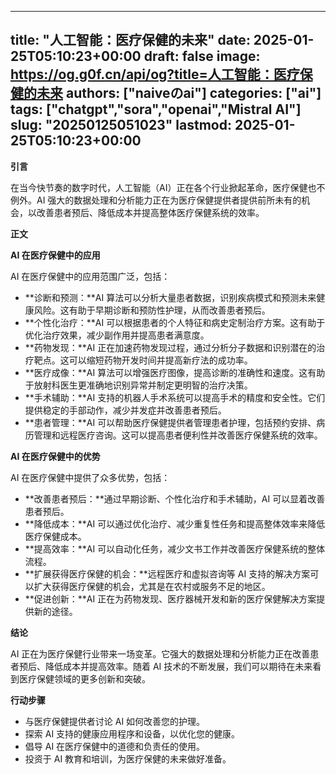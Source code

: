 
---
title: "人工智能：医疗保健的未来"
date: 2025-01-25T05:10:23+00:00
draft: false
image: https://og.g0f.cn/api/og?title=人工智能：医疗保健的未来
authors: ["naiveのai"]
categories: ["ai"]
tags: ["chatgpt","sora","openai","Mistral AI"]
slug: "20250125051023"
lastmod: 2025-01-25T05:10:23+00:00
---
**引言**

在当今快节奏的数字时代，人工智能（AI）正在各个行业掀起革命，医疗保健也不例外。AI 强大的数据处理和分析能力正在为医疗保健提供者提供前所未有的机会，以改善患者预后、降低成本并提高整体医疗保健系统的效率。

**正文**

**AI 在医疗保健中的应用**

AI 在医疗保健中的应用范围广泛，包括：

* **诊断和预测：**AI 算法可以分析大量患者数据，识别疾病模式和预测未来健康风险。这有助于早期诊断和预防性护理，从而改善患者预后。
* **个性化治疗：**AI 可以根据患者的个人特征和病史定制治疗方案。这有助于优化治疗效果，减少副作用并提高患者满意度。
* **药物发现：**AI 正在加速药物发现过程，通过分析分子数据和识别潜在的治疗靶点。这可以缩短药物开发时间并提高新疗法的成功率。
* **医疗成像：**AI 算法可以增强医疗图像，提高诊断的准确性和速度。这有助于放射科医生更准确地识别异常并制定更明智的治疗决策。
* **手术辅助：**AI 支持的机器人手术系统可以提高手术的精度和安全性。它们提供稳定的手部动作，减少并发症并改善患者预后。
* **患者管理：**AI 可以帮助医疗保健提供者管理患者护理，包括预约安排、病历管理和远程医疗咨询。这可以提高患者便利性并改善医疗保健系统的效率。

**AI 在医疗保健中的优势**

AI 在医疗保健中提供了众多优势，包括：

* **改善患者预后：**通过早期诊断、个性化治疗和手术辅助，AI 可以显着改善患者预后。
* **降低成本：**AI 可以通过优化治疗、减少重复性任务和提高整体效率来降低医疗保健成本。
* **提高效率：**AI 可以自动化任务，减少文书工作并改善医疗保健系统的整体流程。
* **扩展获得医疗保健的机会：**远程医疗和虚拟咨询等 AI 支持的解决方案可以扩大获得医疗保健的机会，尤其是在农村或服务不足的地区。
* **促进创新：**AI 正在为药物发现、医疗器械开发和新的医疗保健解决方案提供新的途径。

**结论**

AI 正在为医疗保健行业带来一场变革。它强大的数据处理和分析能力正在改善患者预后、降低成本并提高效率。随着 AI 技术的不断发展，我们可以期待在未来看到医疗保健领域的更多创新和突破。

**行动步骤**

* 与医疗保健提供者讨论 AI 如何改善您的护理。
* 探索 AI 支持的健康应用程序和设备，以优化您的健康。
* 倡导 AI 在医疗保健中的道德和负责任的使用。
* 投资于 AI 教育和培训，为医疗保健的未来做好准备。